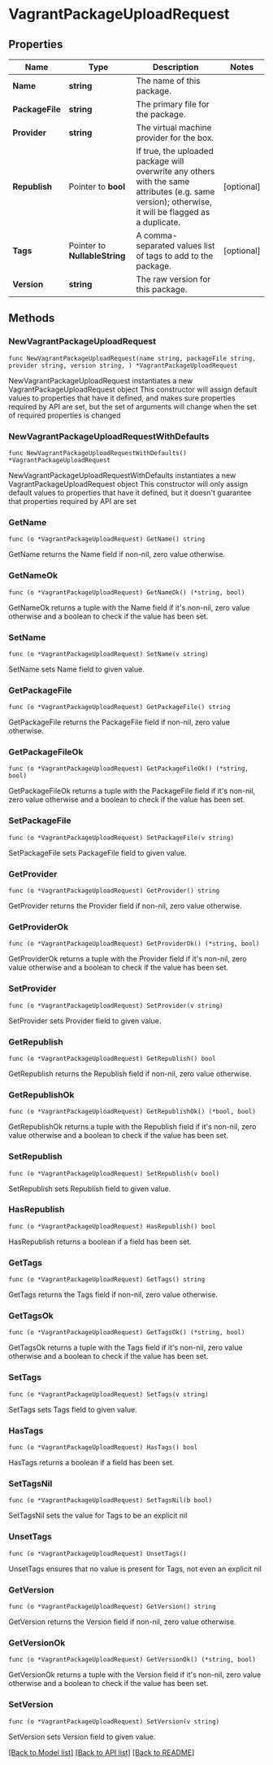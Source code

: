 # VagrantPackageUploadRequest

## Properties

Name | Type | Description | Notes
------------ | ------------- | ------------- | -------------
**Name** | **string** | The name of this package. | 
**PackageFile** | **string** | The primary file for the package. | 
**Provider** | **string** | The virtual machine provider for the box. | 
**Republish** | Pointer to **bool** | If true, the uploaded package will overwrite any others with the same attributes (e.g. same version); otherwise, it will be flagged as a duplicate. | [optional] 
**Tags** | Pointer to **NullableString** | A comma-separated values list of tags to add to the package. | [optional] 
**Version** | **string** | The raw version for this package. | 

## Methods

### NewVagrantPackageUploadRequest

`func NewVagrantPackageUploadRequest(name string, packageFile string, provider string, version string, ) *VagrantPackageUploadRequest`

NewVagrantPackageUploadRequest instantiates a new VagrantPackageUploadRequest object
This constructor will assign default values to properties that have it defined,
and makes sure properties required by API are set, but the set of arguments
will change when the set of required properties is changed

### NewVagrantPackageUploadRequestWithDefaults

`func NewVagrantPackageUploadRequestWithDefaults() *VagrantPackageUploadRequest`

NewVagrantPackageUploadRequestWithDefaults instantiates a new VagrantPackageUploadRequest object
This constructor will only assign default values to properties that have it defined,
but it doesn't guarantee that properties required by API are set

### GetName

`func (o *VagrantPackageUploadRequest) GetName() string`

GetName returns the Name field if non-nil, zero value otherwise.

### GetNameOk

`func (o *VagrantPackageUploadRequest) GetNameOk() (*string, bool)`

GetNameOk returns a tuple with the Name field if it's non-nil, zero value otherwise
and a boolean to check if the value has been set.

### SetName

`func (o *VagrantPackageUploadRequest) SetName(v string)`

SetName sets Name field to given value.


### GetPackageFile

`func (o *VagrantPackageUploadRequest) GetPackageFile() string`

GetPackageFile returns the PackageFile field if non-nil, zero value otherwise.

### GetPackageFileOk

`func (o *VagrantPackageUploadRequest) GetPackageFileOk() (*string, bool)`

GetPackageFileOk returns a tuple with the PackageFile field if it's non-nil, zero value otherwise
and a boolean to check if the value has been set.

### SetPackageFile

`func (o *VagrantPackageUploadRequest) SetPackageFile(v string)`

SetPackageFile sets PackageFile field to given value.


### GetProvider

`func (o *VagrantPackageUploadRequest) GetProvider() string`

GetProvider returns the Provider field if non-nil, zero value otherwise.

### GetProviderOk

`func (o *VagrantPackageUploadRequest) GetProviderOk() (*string, bool)`

GetProviderOk returns a tuple with the Provider field if it's non-nil, zero value otherwise
and a boolean to check if the value has been set.

### SetProvider

`func (o *VagrantPackageUploadRequest) SetProvider(v string)`

SetProvider sets Provider field to given value.


### GetRepublish

`func (o *VagrantPackageUploadRequest) GetRepublish() bool`

GetRepublish returns the Republish field if non-nil, zero value otherwise.

### GetRepublishOk

`func (o *VagrantPackageUploadRequest) GetRepublishOk() (*bool, bool)`

GetRepublishOk returns a tuple with the Republish field if it's non-nil, zero value otherwise
and a boolean to check if the value has been set.

### SetRepublish

`func (o *VagrantPackageUploadRequest) SetRepublish(v bool)`

SetRepublish sets Republish field to given value.

### HasRepublish

`func (o *VagrantPackageUploadRequest) HasRepublish() bool`

HasRepublish returns a boolean if a field has been set.

### GetTags

`func (o *VagrantPackageUploadRequest) GetTags() string`

GetTags returns the Tags field if non-nil, zero value otherwise.

### GetTagsOk

`func (o *VagrantPackageUploadRequest) GetTagsOk() (*string, bool)`

GetTagsOk returns a tuple with the Tags field if it's non-nil, zero value otherwise
and a boolean to check if the value has been set.

### SetTags

`func (o *VagrantPackageUploadRequest) SetTags(v string)`

SetTags sets Tags field to given value.

### HasTags

`func (o *VagrantPackageUploadRequest) HasTags() bool`

HasTags returns a boolean if a field has been set.

### SetTagsNil

`func (o *VagrantPackageUploadRequest) SetTagsNil(b bool)`

 SetTagsNil sets the value for Tags to be an explicit nil

### UnsetTags
`func (o *VagrantPackageUploadRequest) UnsetTags()`

UnsetTags ensures that no value is present for Tags, not even an explicit nil
### GetVersion

`func (o *VagrantPackageUploadRequest) GetVersion() string`

GetVersion returns the Version field if non-nil, zero value otherwise.

### GetVersionOk

`func (o *VagrantPackageUploadRequest) GetVersionOk() (*string, bool)`

GetVersionOk returns a tuple with the Version field if it's non-nil, zero value otherwise
and a boolean to check if the value has been set.

### SetVersion

`func (o *VagrantPackageUploadRequest) SetVersion(v string)`

SetVersion sets Version field to given value.



[[Back to Model list]](../README.md#documentation-for-models) [[Back to API list]](../README.md#documentation-for-api-endpoints) [[Back to README]](../README.md)


